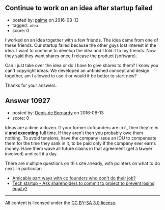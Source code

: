 ## Continue to work on an idea after startup failed

- posted by: [palme](https://stackexchange.com/users/927002/palme) on 2016-08-13
- tagged: `idea`
- score: 0

<p>I worked on an idea together with a few friends. The idea came from one of these friends. Our startup failed because the other guys lost interest in the idea. I want to continue to develop the idea and I told it to my friends. Now they said they want shares once I release the product (software).</p>

<p>Can I just take over the idea or do I have to give shares to them? I know you can't copyright ideas. We developed an unfinished concept and design together, am I allowed to use it or would it be better to start new?</p>

<p>Thanks for your answers.</p>



## Answer 10927

- posted by: [Denis de Bernardy](https://stackexchange.com/users/182468/denis-de-bernardy) on 2016-08-13
- score: 0

<p>Ideas are a dime a dozen. If your former cofounders are in it, then they're <em>in it</em> <strong>and executing</strong> full time. If they aren't then you probably owe them nothing. To avoid tensions, have the company issue an IOU to compensate them for the time they sank in it, to be paid only if the company ever earns money. Have them wave all future claims in that agreement (get a lawyer involved) and call it a day.</p>

<p>There are multiple questions on this site already, with pointers on what to do next. In particular:</p>

<ul>
<li><a href="https://startups.stackexchange.com/q/9772/1824">Amicably part ways with co founders who don&#39;t do their job?</a></li>
<li><a href="https://startups.stackexchange.com/q/9060/1824">Tech startup - Ask shareholders to commit to project to prevent losing equity?</a></li>
</ul>




---

All content is licensed under the [CC BY-SA 3.0 license](https://creativecommons.org/licenses/by-sa/3.0/).
